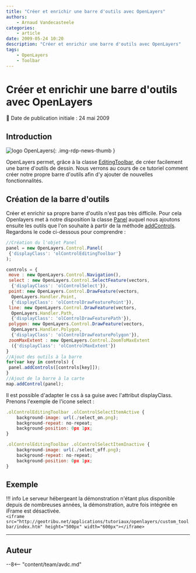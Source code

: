 ```yaml
---
title: "Créer et enrichir une barre d'outils avec OpenLayers"
authors:
    - Arnaud Vandecasteele
categories:
    - article
date: 2009-05-24 10:20
description: "Créer et enrichir une barre d'outils avec OpenLayers"
tags:
    - OpenLayers
    - Toolbar
---
```


# Créer et enrichir une barre d'outils avec OpenLayers

:calendar: Date de publication initiale : 24 mai 2009

## Introduction

![logo OpenLayers](https://cdn.geotribu.fr/img/logos-icones/logiciels_librairies/openlayers.png "logo OpenLayers"){: .img-rdp-news-thumb }

OpenLayers permet, grâce à la classe [EditingToolbar](http://dev.openlayers.org/releases/OpenLayers-2.7/doc/apidocs/files/OpenLayers/Control/EditingToolbar-js.html), de créer facilement une barre d'outils de dessin. Nous verrons au cours de ce tutoriel comment créer notre propre barre d'outils afin d'y ajouter de nouvelles fonctionnalités.

## Création de la barre d'outils

Créer et enrichir sa propre barre d'outils n'est pas très difficile. Pour cela Openlayers met à notre disposition la classe [Panel](http://dev.openlayers.org/releases/OpenLayers-2.7/doc/apidocs/files/OpenLayers/Control/Panel-js.html) auquel nous ajoutons ensuite les outils que l'on souhaite à partir de la méthode [addControls](http://dev.openlayers.org/releases/OpenLayers-2.7/doc/apidocs/files/OpenLayers/Control/Panel-js.html#OpenLayers.Control.Panel.addControls). Regardons le code ci-dessous pour comprendre :

```javascript
//Création du l'objet Panel
panel = new OpenLayers.Control.Panel(
 {'displayClass': 'olControlEditingToolbar'}
);

controls = {
 move : new OpenLayers.Control.Navigation(),
 select : new OpenLayers.Control.SelectFeature(vectors,
  {'displayClass': 'olControlSelect'}),
 point: new OpenLayers.Control.DrawFeature(vectors,
  OpenLayers.Handler.Point,
  {'displayClass': 'olControlDrawFeaturePoint'}),
 line: new OpenLayers.Control.DrawFeature(vectors,
  OpenLayers.Handler.Path,
  {'displayClass': 'olControlDrawFeaturePath'}),
 polygon: new OpenLayers.Control.DrawFeature(vectors,
  OpenLayers.Handler.Polygon,
  {'displayClass': 'olControlDrawFeaturePolygon'}),
 zoomMaxExtent : new OpenLayers.Control.ZoomToMaxExtent
  ({'displayClass': 'olControlMaxExtent'})
}
//Ajout des outils à la barre
for(var key in controls) {
 panel.addControls([controls[key]]);
}
//Ajout de la barre à la carte
map.addControl(panel);
```

Il est possible d'adapter le css à sa guise avec l'attribut displayClass. Prenons l'exemple de l'icone select :

```javascript
.olControlEditingToolbar .olControlSelectItemActive {
    background-image: url(./select_on.png);
    background-repeat: no-repeat;
    background-position: 0px 1px;
}

.olControlEditingToolbar .olControlSelectItemInactive {
    background-image: url(./select_off.png);
    background-repeat: no-repeat;
    background-position: 0px 1px;
}
```

## Exemple

!!! info
    Le serveur hébergeant la démonstration n'étant plus disponible depuis de nombreuses années, la démonstration, autre fois intégrée en iFrame est désactivée.  
    `<iframe src="http://geotribu.net/applications/tutoriaux/openlayers/custom_toolbar/index.htm" height="500px" width="600px"></iframe>`

----

## Auteur

--8<-- "content/team/avdc.md"
